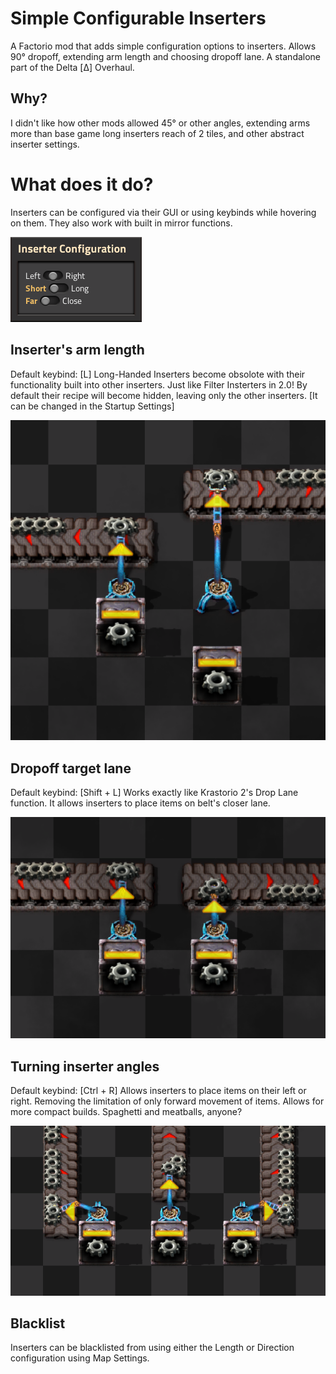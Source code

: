 # Simple Configurable Inserters
A Factorio mod that adds simple configuration options to inserters.
Allows 90° dropoff, extending arm length and choosing dropoff lane.
A standalone part of the Delta [Δ] Overhaul.

## Why?
I didn't like how other mods allowed 45° or other angles, extending arms more than base game long inserters reach of 2 tiles, and other abstract inserter settings.

# What does it do?
Inserters can be configured via their GUI or using keybinds while hovering on them.
They also work with built in mirror functions.

![GUI Showcase](showcase_assets/GUI.png)

## Inserter's arm length
Default keybind: [L]
Long-Handed Inserters become obsolote with their functionality built into other inserters. Just like Filter Insterters in 2.0! 
By default their recipe will become hidden, leaving only the other inserters. [It can be changed in the Startup Settings]

![Variable length](showcase_assets/Length.png)

## Dropoff target lane
Default keybind: [Shift + L]
Works exactly like Krastorio 2's Drop Lane function.
It allows inserters to place items on belt's closer lane.

![Selecting target lane](showcase_assets/Lane.png)

## Turning inserter angles
Default keybind: [Ctrl + R]
Allows inserters to place items on their left or right. Removing the limitation of only forward movement of items. 
Allows for more compact builds. Spaghetti and meatballs, anyone?

![Changing direction](showcase_assets/Direction.png)

## Blacklist
Inserters can be blacklisted from using either the Length or Direction configuration using Map Settings. 